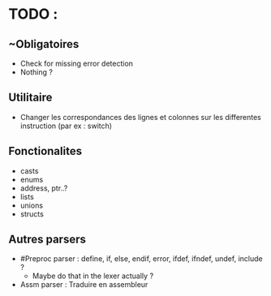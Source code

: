 # TODO :
## ~Obligatoires
- Check for missing error detection
- Nothing ? 
## Utilitaire
- Changer les correspondances des lignes et colonnes sur les differentes instruction (par ex : switch)
## Fonctionalites
- casts 
- enums
- address, ptr..?
- lists
- unions
- structs
## Autres parsers
- #Preproc parser : define, if, else, endif, error, ifdef, ifndef, undef, include ?
	- Maybe do that in the lexer actually ?
- Assm parser : Traduire en assembleur